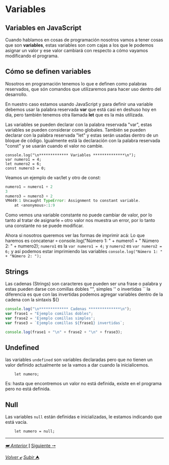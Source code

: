 # Variables

## **Variables en JavaScript**

Cuando hablamos en cosas de programación nosotros vamos a tener cosas que son **variables**, estas variables son com cajas a los que le podemos asignar un valor y ese valor cambiará con respecto a cómo vayamos modificando el programa.

## Cómo se definen variables

Nosotros en programación tenemos lo que e definen como palabras reservados, que són comandos que utilizaremos para hacer uso dentro del desarrollo.

En nuestro caso estamos usando JavaScript y para definir una variable debemos usar la palabra reservada **var** que está casi en deshuso hoy en día, pero también tenemos otra llamada **let** que es la más utilizada.

Las variables se pueden declarar con la palabra reservada "var", estas variables se pueden considerar como globales.
También se pueden declarar con la palabra reservada "let" y estas serán usadas dentro de un bloque de código.
Igualmente está la declaración con la palabra reservada "const" y se usarán cuando el valor no cambie.

~~~JS
console.log("\n************* Variables **************\n");
var numero1 = 4;
let numero2 = 6;
const numero3 = 0;
~~~

Veamos un ejemplo de var/let y otro de const:

~~~js
numero1 = numero1 + 2
3
numero3 = numero3 + 2
VM449:1 Uncaught TypeError: Assignment to constant variable.
    at <anonymous>:1:9
~~~
Como vemos una variable constante no puede cambiar de valor, por lo tanto al tratar de asignarle `=` otro valor nos muestra un error, por lo tanto una constante no se puede modificar.

Ahora si nosotros queremos ver las formas de imprimir acá:
Lo que haremos es concatenar `+`
    console.log("Número 1: " + numero1 + " Número 2: " + numero2);
`numero1` es la `var numero1 = 4;` y `numero2` es `var numero2 = 6;` y así podemos estar imprimiendo las variables `console.log("Número 1: " + "Número 2: ");`

## Strings
Las cadenas (Strings) son caracteres que pueden ser una frase o palabra y estas pueden darse con comillas dobles "", simples '' o invertidas ``
la diferencia es que con las invertidas podemos agregar variables dentro de la cadena con la sintaxis ${}

~~~js
console.log("\n************* Cadenas **************\n");
var frase1 = "Ejemplo comillas dobles";
var frase2 = 'Ejemplo comillas simples';
var frase3 = `Ejemplo comillas ${frase1} invertidas`;

console.log(frase1 + "\n" + frase2 + "\n" + frase3);
~~~

## Undefined

las variables `undefined` son variables declaradas pero que no tienen un valor definido actualmente se la vamos a dar cuando la inicialicemos.

        let numero;

Es: hasta que encontremos un valor no está definida, existe en el programa pero no está definida.

## Null

Las variables ``null`` están definidas e inicializadas, le estamos indicando que está vacía.

        let numero = null;

---

[**&#11176;** *Anterior* &#11007;](/JavaScript/TeoriaJS/001_intro.md "Intro") 
[Siguiente **&#129042;**](/JavaScript/TeoriaJS/003_strings.md "strings (cadenas)")

[*Volver* **&ldca;**](/JavaScript/TeoriaJS/README.md "Regresar a página Principal") 
[*Subir* **&#11165;**](# "Ir al título")